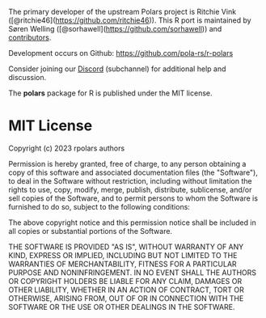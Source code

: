 The primary developer of the upstream Polars project is Ritchie Vink
(\[@ritchie46\](<https://github.com/ritchie46>)). This R port is
maintained by Søren Welling
(\[@sorhawell\](<https://github.com/sorhawell>)) and
[contributors](https://github.com/pola-rs/r-polars/graphs/contributors).


Development occurs on Github: https://github.com/pola-rs/r-polars

Consider joining our [Discord](https://discord.gg/4UfP5cfBE7)
(subchannel) for additional help and discussion.

The **polars** package for R is published under the MIT license.

# MIT License

Copyright (c) 2023 rpolars authors

Permission is hereby granted, free of charge, to any person obtaining a copy
of this software and associated documentation files (the "Software"), to deal
in the Software without restriction, including without limitation the rights
to use, copy, modify, merge, publish, distribute, sublicense, and/or sell
copies of the Software, and to permit persons to whom the Software is
furnished to do so, subject to the following conditions:

The above copyright notice and this permission notice shall be included in all
copies or substantial portions of the Software.

THE SOFTWARE IS PROVIDED "AS IS", WITHOUT WARRANTY OF ANY KIND, EXPRESS OR
IMPLIED, INCLUDING BUT NOT LIMITED TO THE WARRANTIES OF MERCHANTABILITY,
FITNESS FOR A PARTICULAR PURPOSE AND NONINFRINGEMENT. IN NO EVENT SHALL THE
AUTHORS OR COPYRIGHT HOLDERS BE LIABLE FOR ANY CLAIM, DAMAGES OR OTHER
LIABILITY, WHETHER IN AN ACTION OF CONTRACT, TORT OR OTHERWISE, ARISING FROM,
OUT OF OR IN CONNECTION WITH THE SOFTWARE OR THE USE OR OTHER DEALINGS IN THE
SOFTWARE.
